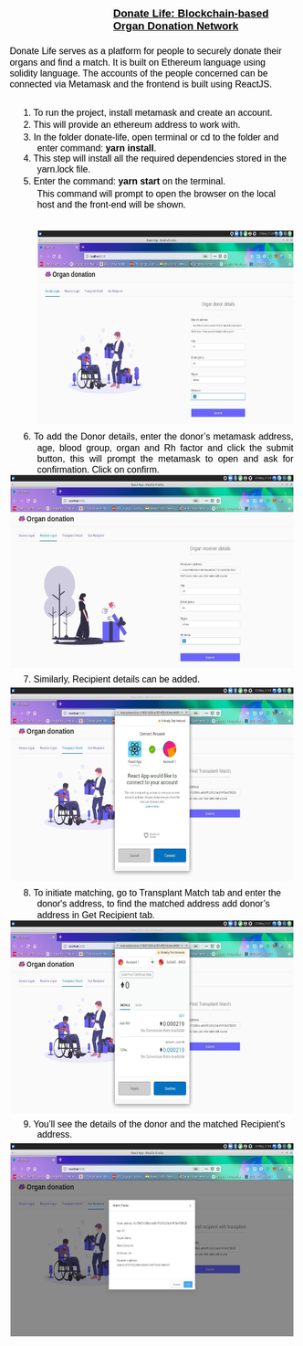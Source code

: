 <!DOCTYPE  html PUBLIC "-//W3C//DTD XHTML 1.0 Transitional//EN" "http://www.w3.org/TR/xhtml1/DTD/xhtml1-transitional.dtd">
<html xmlns="http://www.w3.org/1999/xhtml"><head><meta http-equiv="Content-Type" content="text/html; charset=utf-8"/><title>User Manual</title><style type="text/css"> * {margin:0; padding:0; text-indent:0; }
 h1 { color: black; font-family:Arial, sans-serif; font-style: normal; font-weight: bold; text-decoration: underline; font-size: 14pt; }
 p { color: black; font-family:Arial, sans-serif; font-style: normal; font-weight: normal; text-decoration: none; font-size: 12pt; margin:0pt; }
 li {display: block; }
 #l1 {padding-left: 0pt;counter-reset: c1 1; }
 #l1> li>*:first-child:before {counter-increment: c1; content: counter(c1, decimal)". "; color: black; font-family:Arial, sans-serif; font-style: normal; font-weight: normal; text-decoration: none; font-size: 12pt; }
 #l1> li:first-child>*:first-child:before {counter-increment: c1 0;  }
</style></head><body><h1 style="padding-top: 3pt;padding-left: 141pt;text-indent: 0pt;text-align: left;">Donate Life: Blockchain-based Organ Donation Network</h1><p style="text-indent: 0pt;text-align: left;"><br/></p><p style="padding-top: 4pt;padding-left: 5pt;text-indent: 0pt;line-height: 120%;text-align: left;">Donate Life serves as a platform for people to securely donate their organs and find a match. It is built on Ethereum language using solidity language. The accounts of the people concerned can be connected via Metamask and the frontend is built using ReactJS.</p><p style="text-indent: 0pt;text-align: left;"><br/></p><ol id="l1"><li><p style="padding-left: 41pt;text-indent: -18pt;text-align: left;">To run the project, install metamask and create an account.</p></li><li><p style="padding-top: 2pt;padding-left: 41pt;text-indent: -18pt;text-align: left;">This will provide an ethereum address to work with.</p></li><li><p style="padding-top: 2pt;padding-left: 41pt;text-indent: -18pt;line-height: 120%;text-align: left;">In the folder donate-life, open terminal or cd to the folder and enter command: <b>yarn install</b>.</p></li><li><p style="padding-left: 41pt;text-indent: -18pt;line-height: 14pt;text-align: left;">This step will install all the required dependencies stored in the yarn.lock file.</p></li><li><p style="padding-top: 2pt;padding-left: 41pt;text-indent: -18pt;text-align: left;">Enter the command: <b>yarn start </b>on the terminal.</p><p style="padding-top: 2pt;padding-left: 41pt;text-indent: 0pt;line-height: 120%;text-align: left;">This command will prompt to open the browser on the local host and the front-end will be shown.</p><p style="text-indent: 0pt;text-align: left;"><br/></p><p style="text-indent: 0pt;text-align: left;"><br/></p><p style="padding-left: 42pt;text-indent: 0pt;text-align: left;"><span><img width="599" height="338" alt="image" src="images/Image_001.jpg"/></span></p></li><li><p style="padding-top: 7pt;padding-left: 41pt;text-indent: -18pt;line-height: 120%;text-align: justify;">To add the Donor details, enter the donor’s metamask address, age, blood group, organ and Rh factor and click the submit button, this will prompt the metamask to open and ask for confirmation. Click on confirm.</p><p style="padding-left: 6pt;text-indent: 0pt;text-align: left;"><span><img width="599" height="338" alt="image" src="images/Image_002.jpg"/></span></p></li><li><p style="padding-top: 5pt;padding-bottom: 4pt;padding-left: 41pt;text-indent: -18pt;text-align: left;">Similarly, Recipient details can be added.</p><p style="padding-left: 6pt;text-indent: 0pt;text-align: left;"><span><img width="599" height="338" alt="image" src="images/Image_003.jpg"/></span></p></li><li><p style="padding-top: 6pt;padding-left: 41pt;text-indent: -18pt;line-height: 120%;text-align: left;">To initiate matching, go to Transplant Match tab and enter the donor&#39;s address, to find the matched address add donor’s address in Get Recipient tab.</p><p style="padding-left: 6pt;text-indent: 0pt;text-align: left;"><span><img width="599" height="338" alt="image" src="images/Image_004.jpg"/></span></p></li><li><p style="padding-top: 5pt;padding-bottom: 4pt;padding-left: 41pt;text-indent: -18pt;text-align: left;">You’ll see the details of the donor and the matched Recipient’s address.</p></li></ol><p style="padding-left: 6pt;text-indent: 0pt;text-align: left;"><span><img width="599" height="338" alt="image" src="images/Image_005.jpg"/></span></p></body></html>
